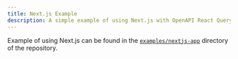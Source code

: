 ```yaml
---
title: Next.js Example
description: A simple example of using Next.js with OpenAPI React Query Codegen.
---
```


Example of using Next.js can be found in the [`examples/nextjs-app`](https://github.com/7nohe/openapi-react-query-codegen/tree/main/examples/nextjs-app) directory of the repository.
